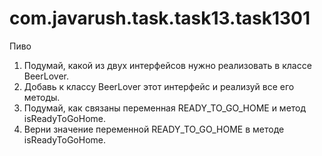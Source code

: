 # com.javarush.task.task13.task1301
Пиво

1. Подумай, какой из двух интерфейсов нужно реализовать в классе BeerLover.
2. Добавь к классу BeerLover этот интерфейс и реализуй все его методы.
3. Подумай, как связаны переменная READY_TO_GO_HOME и метод isReadyToGoHome.
4. Верни значение переменной READY_TO_GO_HOME в методе isReadyToGoHome.
